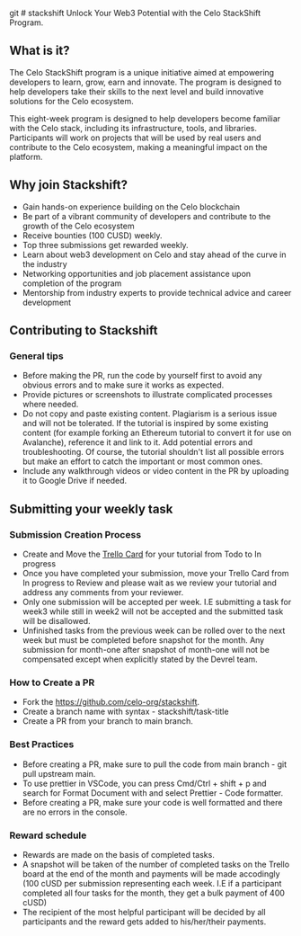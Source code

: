 git # stackshift
Unlock Your Web3 Potential with the Celo StackShift Program.

## What is it?

The Celo StackShift program is a unique initiative aimed at empowering developers to learn, grow, earn and innovate. The program is designed to help developers take their skills to the next level and build innovative solutions for the Celo ecosystem.

This eight-week program is designed to help developers become familiar with the Celo stack, including its infrastructure, tools, and libraries. Participants will work on projects that will be used by real users and contribute to the Celo ecosystem, making a meaningful impact on the platform.

## Why join Stackshift?
- Gain hands-on experience building on the Celo blockchain
- Be part of a vibrant community of developers and contribute to the growth of the Celo ecosystem
- Receive bounties (100 CUSD) weekly.
- Top three submissions get rewarded weekly.
- Learn about web3 development on Celo and stay ahead of the curve in the industry
- Networking opportunities and job placement assistance upon completion of the program
- Mentorship from industry experts to provide technical advice and career development

## Contributing to Stackshift

### General tips
- Before making the PR, run the code by yourself first to avoid any obvious errors and to make sure it works as expected.
- Provide pictures or screenshots to illustrate complicated processes where needed.
- Do not copy and paste existing content. Plagiarism is a serious issue and will not be tolerated. If the tutorial is inspired by some existing content (for example forking an Ethereum tutorial to convert it for use on Avalanche), reference it and link to it.
Add potential errors and troubleshooting. Of course, the tutorial shouldn't list all possible errors but make an effort to catch the important or most common ones.
- Include any walkthrough videos or video content in the PR by uploading it to Google Drive if needed.


## Submitting your weekly task

### Submission Creation Process
- Create and Move the [Trello Card](https://trello.com/invite/b/3WDYSUka/ATTI84bc9379df8a44f59c997c94c38155aeEBC57A9B/stackshift-submissions) for your tutorial from Todo to In progress
- Once you have completed your submission, move your Trello Card from In progress to Review and please wait as we review your tutorial and address any comments from your reviewer.
- Only one submission will be accepted per week. I.E submitting a task for week3 while still in week2 will not be accepted and the submitted task will be disallowed.
- Unfinished tasks from the previous week can be rolled over to the next week but must be completed before snapshot for the month. Any submission for month-one after snapshot of month-one will not be compensated except when explicitly stated by the Devrel team. 


### How to Create a PR
- Fork the https://github.com/celo-org/stackshift.
- Create a branch name with syntax - stackshift/task-title
- Create a PR from your branch to main branch.

### Best Practices
- Before creating a PR, make sure to pull the code from main branch - git pull upstream main.
- To use prettier in VSCode, you can press Cmd/Ctrl + shift + p and search for Format Document with and select Prettier - Code formatter.
- Before creating a PR, make sure your code is well formatted and there are no errors in the console.

### Reward schedule
- Rewards are made on the basis of completed tasks.
- A snapshot will be taken of the number of completed tasks on the Trello board at the end of the month and payments will be made accodingly (100 cUSD per submission representing each week. I.E if a participant completed all four tasks for the month, they get a bulk payment of 400 cUSD)
- The recipient of the most helpful participant will be decided by all participants and the reward gets added to his/her/their payments.
